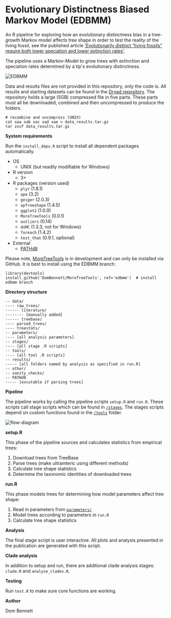 # Evolutionary Distinctness Biased Markov Model (EDBMM)

An R pipeline for exploring how an evolutionary distinctness bias in a tree-growth Markov model affects tree shape in order to test the reality of the living fossil, see the published article ['Evolutionarily distinct “living fossils” require both lower speciation and lower extinction rates'](https://doi.org/10.1017/pab.2016.36).

The pipeline uses a Markov-Model to grow trees with extinction and speciation rates determined by a tip's evolutionary distinctness.

![EDBMM](https://raw.githubusercontent.com/DomBennett/Project-EDBMM/master/other/EDBMM.png "Evolutionary Distinctness Biased Markov Model")

Data and results files are not provided in this repository, only the code is.
All results and starting datasets can be found in the [Dryad repository](https://datadryad.org/resource/doi:10.5061/dryad.hm55b). The repository
holds a large (5GB) compressed file in five parts. These parts must all be downloaded,
combined and then uncompressed to produce the folders.

```{bash}
# recombine and uncompress (UNIX)
cat xaa xab xac xad xae > data_results.tar.gz
tar zxvf data_results.tar.gz
```


**System requirements**

Run the `install_deps.R` script to install all dependent packages automatically.

* OS
  + UNIX (but readily modifiable for Windows)
* R version
  + 3+
* R packages (version used)
  + `plyr` (1.8.1)
  + `ape` (3.2)
  + `geiger` (2.0.3)
  + `apTreeshape` (1.4.5)
  + `ggplot2` (1.0.0)
  + `MoreTreeTools` (0.0.1)
  + `outliers` (0.14)
  + `doMC` (1.3.3, not for Windows)
  + `foreach` (1.4.2)
  + `test_that` (0.9.1, optional)
* External
  + [PATHd8](http://www2.math.su.se/PATHd8/)
  
Please note, [MoreTreeTools](https://github.com/DomBennett/MoreTreeTools) is in development and can only be installed via GitHub.
It is best to install using the EDBMM branch:

```{R}
library(devtools)
install_github('DomBennett/MoreTreeTools', ref='edbmm')  # install edbmm branch
```

**Directory structure**

```
-- data/
---- raw_trees/
------ literature/
-------- [manually added]
------ treebase/
---- parsed_trees/
---- treestats/
-- parameters/
---- [all analysis parameters]
-- stages/
---- [all stage .R scripts]
-- tools/
---- [all tool .R scripts]
-- results/
----- [all folders named by analysis as specified in run.R]
-- other/
-- sanity_checks/
-- PATHd8
----- [excutable if parsing trees]
```

**Pipeline**

The pipeline works by calling the pipeline scripts `setup.R` and `run.R`. These scripts call
stage scripts which can be found in [`/stages`](https://github.com/DomBennett/Project-EDBMM/tree/master/stages).
The stages scripts depend on custom functions found in the [`/tools`](https://github.com/DomBennett/Project-EDBMM/tree/master/tools) folder.

![flow-diagram](https://raw.githubusercontent.com/DomBennett/Project-EDBMM/master/other/flow_diagram.png "Flow diagram")

**setup.R**

This phase of the pipeline sources and calculates statistics from empirical
trees:

1. Download trees from TreeBase
2. Parse trees (make ultramteric using different methods)
3. Calculate tree shape statistics
4. Determine the taxonomic identities of downloaded trees

**run.R**

This phase models trees for determining how model parameters affect tree shape:

1. Read in parameters from [`parameters/`](https://github.com/DomBennett/Project-EDBMM/tree/master/parameters)
2. Model trees according to parameters in `run.R`
3. Calculate tree shape statistics

**Analysis**

The final stage script is user interactive. All plots and analysis presented in the publication
are generated with this script.

**Clade analysis**

In addition to setup and run, there are additional clade analysis stages: `clade.R` and `analyse_clades.R`.

**Testing**

Run `test.R` to make sure core functions are working.

**Author**

Dom Bennett
